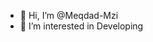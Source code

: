 - 👋 Hi, I’m @Meqdad-Mzi
- 👀 I’m interested in Developing

<!---
Meqdad-Mzi/Meqdad-Mzi is a ✨ special ✨ repository because its `README.md` (this file) appears on your GitHub profile.
You can click the Preview link to take a look at your changes.
--->
